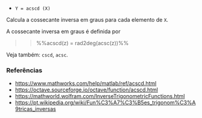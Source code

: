 - `Y = acscd (X)`

Calcula a cossecante inversa em graus para cada elemento de `X`.

A cossecante inversa em graus é definida por

> > %%acscd(z) = rad2deg(acsc(z))%%

Veja também: `cscd`, `acsc`.

### Referências

- https://www.mathworks.com/help/matlab/ref/acscd.html
- https://octave.sourceforge.io/octave/function/acscd.html
- https://mathworld.wolfram.com/InverseTrigonometricFunctions.html
- https://pt.wikipedia.org/wiki/Fun%C3%A7%C3%B5es_trigonom%C3%A9tricas_inversas
